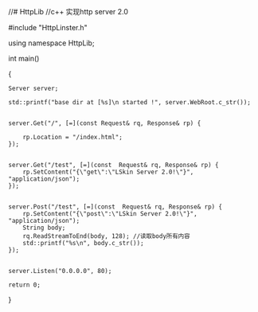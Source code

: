 //# HttpLib
//c++ 实现http server 2.0

#include "HttpLinster.h"

using namespace HttpLib;

int main()

{
	
	Server server;
	
	std::printf("base dir at [%s]\n started !", server.WebRoot.c_str());
	
	
	server.Get("/", [=](const Request& rq, Response& rp) {
		
		rp.Location = "/index.html";
	});

 	
	server.Get("/test", [=](const  Request& rq, Response& rp) {
		rp.SetContent("{\"get\":\"LSkin Server 2.0!\"}", "application/json");
	});

 	
	server.Post("/test", [=](const  Request& rq, Response& rp) {
		rp.SetContent("{\"post\":\"LSkin Server 2.0!\"}", "application/json");
		String body;
		rq.ReadStreamToEnd(body, 128); //读取body所有内容
		std::printf("%s\n", body.c_str());
	});

	
	server.Listen("0.0.0.0", 80);

	return 0;
}

